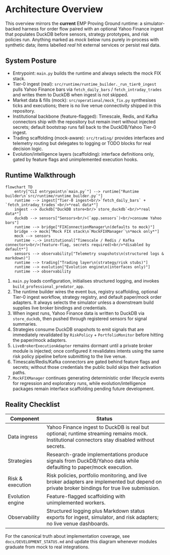 # Architecture Overview

This overview mirrors the **current** EMP Proving Ground runtime: a simulator-
backed harness for order flow paired with an optional Yahoo Finance ingest that
populates DuckDB before sensors, strategy prototypes, and risk policies run.
Anything marked as *mock* below runs purely in-process with synthetic data;
items labelled *real* hit external services or persist real data.

## System Posture

- Entrypoint: `main.py` builds the runtime and always selects the mock FIX stack.
- Tier-0 ingest (real): `src/runtime/runtime_builder._run_tier0_ingest` pulls
  Yahoo Finance bars via `fetch_daily_bars` / `fetch_intraday_trades` and writes
  them to DuckDB when ingest is not skipped.
- Market data & fills (mock): `src/operational/mock_fix.py` synthesises ticks
  and executions; there is no live venue connectivity shipped in this
  repository.
- Institutional backbone (feature-flagged): Timescale, Redis, and Kafka
  connectors ship with the repository but remain inert without injected
  secrets; default bootstrap runs fall back to the DuckDB/Yahoo Tier-0 ingest.
- Trading scaffolding (mock-aware): `src/trading/` provides interfaces and
  telemetry routing but delegates to logging or TODO blocks for real decision
  logic.
- Evolution/intelligence layers (scaffolding): interface definitions only,
  gated by feature flags and unimplemented execution hooks.

## Runtime Walkthrough

```mermaid
flowchart TD
    entry["CLI entrypoint\n`main.py`"] --> runtime["Runtime builder\n`src/runtime/runtime_builder.py`"]
    runtime --> ingest["Tier-0 ingest<br/>`fetch_daily_bars` + `fetch_intraday_trades`<br/>*real data*"]
    ingest --> duckdb["DuckDB store<br/>`store_duckdb`<br/>*real data*"]
    duckdb --> sensors["Sensors<br/>(`app.sensors`)<br/>consume Yahoo bars"]
    runtime --> bridge["FIXConnectionManager\n(defaults to mock)"]
    bridge --> mock["Mock FIX stack\n`MockFIXManager`\n*mock only*"]
    mock --> sensors
    runtime -.-> institutional["Timescale / Redis / Kafka connectors<br/>(feature-flag, secrets required)<br/>*disabled by default*"]
    sensors --> observability["Telemetry snapshots\n(structured logs & markdown)"]
    runtime --> trading["Trading layer\n(strategy/risk stubs)"]
    runtime --> evolution["Evolution engine\n(interfaces only)"]
    runtime --> observability
```

1. `main.py` loads configuration, initialises structured logging, and invokes
   `build_professional_predator_app`.
2. The runtime builder wires the event bus, registry scaffolding, optional
   Tier-0 ingest workflow, strategy registry, and default paper/mock order
   adapters. It always selects the simulator unless a downstream build supplies
   live broker bindings and credentials.
3. When ingest runs, Yahoo Finance data is written to DuckDB via
   `store_duckdb`, then pushed through registered sensors for signal summaries.
4. Strategies consume DuckDB snapshots to emit signals that are immediately
   revalidated by `RiskPolicy` + `PortfolioMonitor` before hitting the paper/mock
   adapters.
5. `LiveBrokerExecutionAdapter` remains dormant until a private broker module is
   injected; once configured it revalidates intents using the same risk policy
   pipeline before submitting to the live venue.
6. Timescale/Redis/Kafka connectors are gated behind feature flags and secrets;
   without those credentials the public build skips their activation paths.
7. `MockFIXManager` continues generating deterministic order lifecycle events
   for regression and exploratory runs, while evolution/intelligence packages
   remain interface scaffolding pending future development.

## Reality Checklist

| Component | Status |
| --- | --- |
| Data ingress | Yahoo Finance ingest to DuckDB is real but optional; runtime streaming remains mock. Institutional connectors stay disabled without secrets. |
| Strategies | Research-grade implementations produce signals from DuckDB/Yahoo data while defaulting to paper/mock execution. |
| Risk & execution | Risk policies, portfolio monitoring, and live broker adapters are implemented but depend on private broker bindings for true live submission. |
| Evolution engine | Feature-flagged scaffolding with unimplemented workers. |
| Observability | Structured logging plus Markdown status exports for ingest, simulator, and risk adapters; no live venue dashboards. |

For the canonical truth about implementation coverage, see
`docs/DEVELOPMENT_STATUS.md` and update this diagram whenever modules graduate
from mock to real integrations.
